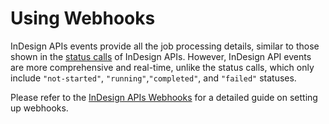 # Using Webhooks

InDesign APIs events provide all the job processing details, similar to
those shown in the [status
calls]() of InDesign APIs. However, InDesign API events are more comprehensive and
real-time, unlike the status calls, which only include `"not-started"`,
`"running"`,`"completed"`, and `"failed"` statuses.

Please refer to the [InDesign APIs
Webhooks](https://developer.adobe.com/events/docs/guides/using/idcs/idcs-events-data-stream-setup/)
for a detailed guide on setting up webhooks.